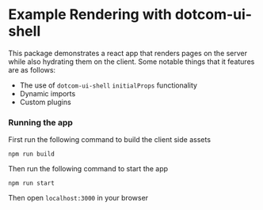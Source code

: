 # Example Rendering with dotcom-ui-shell

This package demonstrates a react app that renders pages on the server while also hydrating them on the client. Some notable things that it features are as follows:

- The use of `dotcom-ui-shell` `initialProps` functionality
- Dynamic imports
- Custom plugins

### Running the app

First run the following command to build the client side assets

```
npm run build
```

Then run the following command to start the app

```
npm run start
```

Then open `localhost:3000` in your browser
